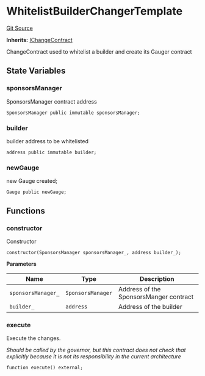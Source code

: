 # WhitelistBuilderChangerTemplate

[Git Source](https://github.com/rsksmart/builder-incentives-sc/blob/f31d9f8f5bef186e32eda9f657a30ca570e27d59/src/governance/changerTemplates/WhitelistBuilderChangerTemplate.sol)

**Inherits:** [IChangeContract](/src/interfaces/IChangeContract.sol/interface.IChangeContract.md)

ChangeContract used to whitelist a builder and create its Gauger contract

## State Variables

### sponsorsManager

SponsorsManager contract address

```solidity
SponsorsManager public immutable sponsorsManager;
```

### builder

builder address to be whitelisted

```solidity
address public immutable builder;
```

### newGauge

new Gauge created;

```solidity
Gauge public newGauge;
```

## Functions

### constructor

Constructor

```solidity
constructor(SponsorsManager sponsorsManager_, address builder_);
```

**Parameters**

| Name               | Type              | Description                            |
| ------------------ | ----------------- | -------------------------------------- |
| `sponsorsManager_` | `SponsorsManager` | Address of the SponsorsManger contract |
| `builder_`         | `address`         | Address of the builder                 |

### execute

Execute the changes.

_Should be called by the governor, but this contract does not check that explicitly because it is not its responsibility
in the current architecture_

```solidity
function execute() external;
```
